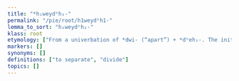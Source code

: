 ```yaml
---
title: "*h₁weydʰh₁-"
permalink: "/pie/root/h1weydʰh1-"
lemma_to_sort: "h₁weydʰh₁-"
klass: root
etymology: ["From a univerbation of *dwi- (“apart”) + *dʰeh₁-. The initial *d became *h₁ due to dissimilation."]
markers: []
synonyms: []
definitions: ["to separate", "divide"]
topics: []
---
```


